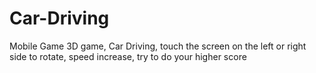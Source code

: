 # Car-Driving 
Mobile Game
3D game, Car Driving, touch the screen on the left or right side to rotate, speed increase, try to do your higher score
